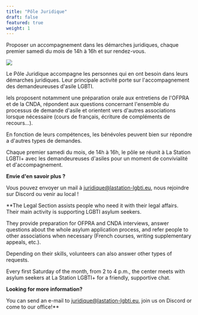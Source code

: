 ```yaml
---
title: "Pôle Juridique"
draft: false
featured: true
weight: 1
---
```


Proposer un accompagnement dans les démarches juridiques, chaque premier samedi du mois de 14h à 16h et sur rendez-vous.

![](/images/undraw_judge_katerina_limpitsouni_ny1q.svg)

Le Pôle Juridique accompagne les personnes qui en ont besoin dans leurs démarches juridiques. Leur principale activité porte sur l'accompagnement des demandeureuses d'asile LGBTI. 

Iels proposent notamment une préparation orale aux entretiens de l'OFPRA et de la CNDA, répondent aux questions concernant l'ensemble du processus de demande d'asile et orientent vers d'autres associations lorsque nécessaire (cours de français, écriture de compléments de recours...). 

En fonction de leurs compétences, les bénévoles peuvent bien sur répondre a d'autres types de demandes.

Chaque premier samedi du mois, de 14h à 16h, le pôle se réunit à La Station LGBTI+ avec les demandeureuses d'asiles pour un moment de convivialité et d'accompagnement. 

**Envie d'en savoir plus ?**

Vous pouvez envoyer un mail à juridique@lastation-lgbti.eu, nous rejoindre sur Discord ou venir au local !

**The Legal Section assists people who need it with their legal affairs. Their main activity is supporting LGBTI asylum seekers.

They provide preparation for OFPRA and CNDA interviews, answer questions about the whole asylum application process, and refer people to other associations when necessary (French courses, writing supplementary appeals, etc.). 

Depending on their skills, volunteers can also answer other types of requests.

Every first Saturday of the month, from 2 to 4 p.m., the center meets with asylum seekers at La Station LGBTI+ for a friendly, supportive chat. 

**Looking for more information?**

You can send an e-mail to juridique@lastation-lgbti.eu, join us on Discord or come to our office!**
